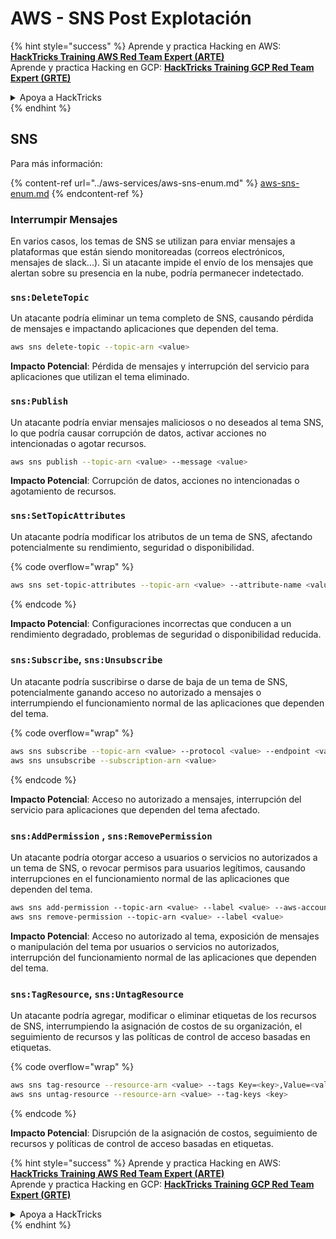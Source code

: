 # AWS - SNS Post Explotación

{% hint style="success" %}
Aprende y practica Hacking en AWS:<img src="../../../.gitbook/assets/image (1) (1) (1).png" alt="" data-size="line">[**HackTricks Training AWS Red Team Expert (ARTE)**](https://training.hacktricks.xyz/courses/arte)<img src="../../../.gitbook/assets/image (1) (1) (1).png" alt="" data-size="line">\
Aprende y practica Hacking en GCP: <img src="../../../.gitbook/assets/image (2).png" alt="" data-size="line">[**HackTricks Training GCP Red Team Expert (GRTE)**<img src="../../../.gitbook/assets/image (2).png" alt="" data-size="line">](https://training.hacktricks.xyz/courses/grte)

<details>

<summary>Apoya a HackTricks</summary>

* Revisa los [**planes de suscripción**](https://github.com/sponsors/carlospolop)!
* **Únete al** 💬 [**grupo de Discord**](https://discord.gg/hRep4RUj7f) o al [**grupo de telegram**](https://t.me/peass) o **síguenos** en **Twitter** 🐦 [**@hacktricks\_live**](https://twitter.com/hacktricks_live)**.**
* **Comparte trucos de hacking enviando PRs a los** [**HackTricks**](https://github.com/carlospolop/hacktricks) y [**HackTricks Cloud**](https://github.com/carlospolop/hacktricks-cloud) repos de github.

</details>
{% endhint %}

## SNS

Para más información:

{% content-ref url="../aws-services/aws-sns-enum.md" %}
[aws-sns-enum.md](../aws-services/aws-sns-enum.md)
{% endcontent-ref %}

### Interrumpir Mensajes

En varios casos, los temas de SNS se utilizan para enviar mensajes a plataformas que están siendo monitoreadas (correos electrónicos, mensajes de slack...). Si un atacante impide el envío de los mensajes que alertan sobre su presencia en la nube, podría permanecer indetectado.

### `sns:DeleteTopic`

Un atacante podría eliminar un tema completo de SNS, causando pérdida de mensajes e impactando aplicaciones que dependen del tema.
```bash
aws sns delete-topic --topic-arn <value>
```
**Impacto Potencial**: Pérdida de mensajes y interrupción del servicio para aplicaciones que utilizan el tema eliminado.

### `sns:Publish`

Un atacante podría enviar mensajes maliciosos o no deseados al tema SNS, lo que podría causar corrupción de datos, activar acciones no intencionadas o agotar recursos.
```bash
aws sns publish --topic-arn <value> --message <value>
```
**Impacto Potencial**: Corrupción de datos, acciones no intencionadas o agotamiento de recursos.

### `sns:SetTopicAttributes`

Un atacante podría modificar los atributos de un tema de SNS, afectando potencialmente su rendimiento, seguridad o disponibilidad.

{% code overflow="wrap" %}
```bash
aws sns set-topic-attributes --topic-arn <value> --attribute-name <value> --attribute-value <value>
```
{% endcode %}

**Impacto Potencial**: Configuraciones incorrectas que conducen a un rendimiento degradado, problemas de seguridad o disponibilidad reducida.

### `sns:Subscribe`, `sns:Unsubscribe`

Un atacante podría suscribirse o darse de baja de un tema de SNS, potencialmente ganando acceso no autorizado a mensajes o interrumpiendo el funcionamiento normal de las aplicaciones que dependen del tema.

{% code overflow="wrap" %}
```bash
aws sns subscribe --topic-arn <value> --protocol <value> --endpoint <value>
aws sns unsubscribe --subscription-arn <value>
```
{% endcode %}

**Impacto Potencial**: Acceso no autorizado a mensajes, interrupción del servicio para aplicaciones que dependen del tema afectado.

### `sns:AddPermission` , `sns:RemovePermission`

Un atacante podría otorgar acceso a usuarios o servicios no autorizados a un tema de SNS, o revocar permisos para usuarios legítimos, causando interrupciones en el funcionamiento normal de las aplicaciones que dependen del tema.
```css
aws sns add-permission --topic-arn <value> --label <value> --aws-account-id <value> --action-name <value>
aws sns remove-permission --topic-arn <value> --label <value>
```
**Impacto Potencial**: Acceso no autorizado al tema, exposición de mensajes o manipulación del tema por usuarios o servicios no autorizados, interrupción del funcionamiento normal de las aplicaciones que dependen del tema.

### `sns:TagResource`, `sns:UntagResource`

Un atacante podría agregar, modificar o eliminar etiquetas de los recursos de SNS, interrumpiendo la asignación de costos de su organización, el seguimiento de recursos y las políticas de control de acceso basadas en etiquetas.

{% code overflow="wrap" %}
```bash
aws sns tag-resource --resource-arn <value> --tags Key=<key>,Value=<value>
aws sns untag-resource --resource-arn <value> --tag-keys <key>
```
{% endcode %}

**Impacto Potencial**: Disrupción de la asignación de costos, seguimiento de recursos y políticas de control de acceso basadas en etiquetas.

{% hint style="success" %}
Aprende y practica Hacking en AWS:<img src="../../../.gitbook/assets/image (1) (1) (1).png" alt="" data-size="line">[**HackTricks Training AWS Red Team Expert (ARTE)**](https://training.hacktricks.xyz/courses/arte)<img src="../../../.gitbook/assets/image (1) (1) (1).png" alt="" data-size="line">\
Aprende y practica Hacking en GCP: <img src="../../../.gitbook/assets/image (2).png" alt="" data-size="line">[**HackTricks Training GCP Red Team Expert (GRTE)**<img src="../../../.gitbook/assets/image (2).png" alt="" data-size="line">](https://training.hacktricks.xyz/courses/grte)

<details>

<summary>Apoya a HackTricks</summary>

* Revisa los [**planes de suscripción**](https://github.com/sponsors/carlospolop)!
* **Únete al** 💬 [**grupo de Discord**](https://discord.gg/hRep4RUj7f) o al [**grupo de telegram**](https://t.me/peass) o **síguenos** en **Twitter** 🐦 [**@hacktricks\_live**](https://twitter.com/hacktricks_live)**.**
* **Comparte trucos de hacking enviando PRs a los** [**HackTricks**](https://github.com/carlospolop/hacktricks) y [**HackTricks Cloud**](https://github.com/carlospolop/hacktricks-cloud) repositorios de github.

</details>
{% endhint %}
